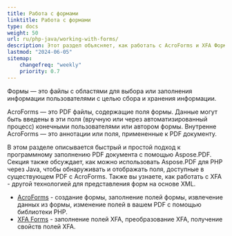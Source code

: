 ```yaml
---
title: Работа с формами
linktitle: Работа с формами
type: docs
weight: 50
url: ru/php-java/working-with-forms/
description: Этот раздел объясняет, как работать с AcroForms и XFA Формами в ваших PDF документах с помощью Aspose.PDF для PHP.
lastmod: "2024-06-05"
sitemap:
    changefreq: "weekly"
    priority: 0.7
---
```


Формы — это файлы с областями для выбора или заполнения информации пользователями с целью сбора и хранения информации.

AcroForms — это PDF файлы, содержащие поля формы. Данные могут быть введены в эти поля (вручную или через автоматизированный процесс) конечными пользователями или автором формы. Внутренне AcroForms — это аннотации или поля, примененные к PDF документу.

В этом разделе описывается быстрый и простой подход к программному заполнению PDF документа с помощью Aspose.PDF.
 Секция также обсуждает, как можно использовать Aspose.PDF для PHP через Java, чтобы обнаруживать и отображать поля, доступные в существующем PDF с AcroForms. Также вы узнаете, как работать с XFA - другой технологией для представления форм на основе XML.

- [AcroForms](/pdf/php-java/acroforms/) - создание формы, заполнение полей формы, извлечение данных из формы, изменение полей в вашем PDF с помощью библиотеки PHP.
- [XFA Forms](/pdf/php-java/xfa-forms/) - заполнение полей XFA, преобразование XFA, получение свойств полей XFA.